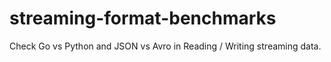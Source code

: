 # streaming-format-benchmarks
Check Go vs Python and JSON vs Avro in Reading / Writing streaming data.
